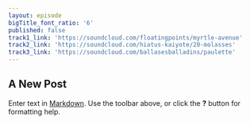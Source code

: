 ```yaml
---
layout: episode
bigTitle_font_ratio: '6'
published: false
track1_link: 'https://soundcloud.com/floatingpoints/myrtle-avenue'
track2_link: 'https://soundcloud.com/hiatus-kaiyote/20-molasses'
track3_link: 'https://soundcloud.com/ballasesballadins/paulette'
---
```

## A New Post

Enter text in [Markdown](http://daringfireball.net/projects/markdown/). Use the toolbar above, or click the **?** button for formatting help.
